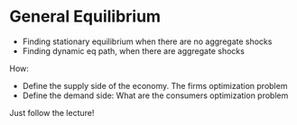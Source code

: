 # General Equilibrium

- Finding stationary equilibrium when there are no aggregate shocks
- Finding dynamic eq path, when there are aggregate shocks

How:
- Define the supply side of the economy. The firms optimization problem
- Define the demand side: What are the consumers optimization problem

Just follow the lecture!

